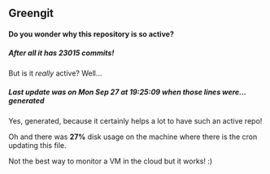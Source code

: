 ## Greengit

#### Do you wonder why this repository is so active?

##### After all it has 23015 commits!

But is it *really* active? Well...

##### Last update was on Mon Sep 27 at 19:25:09 when those lines were... generated

Yes, generated, because it certainly helps a lot to have such an active repo!

Oh and there was **27%** disk usage on the machine
where there is the cron updating this file.

Not the best way to monitor a VM in the cloud but it works! :)
